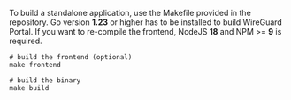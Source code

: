 To build a standalone application, use the Makefile provided in the repository.
Go version **1.23** or higher has to be installed to build WireGuard Portal.
If you want to re-compile the frontend, NodeJS **18** and NPM >= **9** is required.

```shell
# build the frontend (optional)
make frontend

# build the binary
make build
```